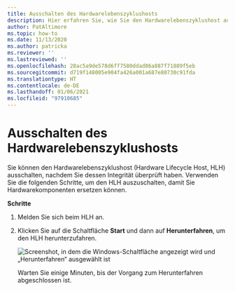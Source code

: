 ```yaml
---
title: Ausschalten des Hardwarelebenszyklushosts
description: Hier erfahren Sie, wie Sie den Hardwarelebenszyklushost ausschalten.
author: PatAltimore
ms.topic: how-to
ms.date: 11/13/2020
ms.author: patricka
ms.reviewer: ''
ms.lastreviewed: ''
ms.openlocfilehash: 28ac5a9de578d6ff7580ddad86a887f71889f5eb
ms.sourcegitcommit: d719f148005e904fa426a001a687e80730c91fda
ms.translationtype: HT
ms.contentlocale: de-DE
ms.lasthandoff: 01/06/2021
ms.locfileid: "97910685"
---
```

# <a name="powering-off-the-hardware-lifecycle-host"></a>Ausschalten des Hardwarelebenszyklushosts

Sie können den Hardwarelebenszyklushost (Hardware Lifecycle Host, HLH) ausschalten, nachdem Sie dessen Integrität überprüft haben. Verwenden Sie die folgenden Schritte, um den HLH auszuschalten, damit Sie Hardwarekomponenten ersetzen können.

**Schritte**

1.  Melden Sie sich beim HLH an.

2.  Klicken Sie auf die Schaltfläche **Start** und dann auf **Herunterfahren**, um den HLH herunterzufahren.

    ![Screenshot, in dem die Windows-Schaltfläche angezeigt wird und „Herunterfahren“ ausgewählt ist](media/image-22.png)

    Warten Sie einige Minuten, bis der Vorgang zum Herunterfahren abgeschlossen ist.
    
